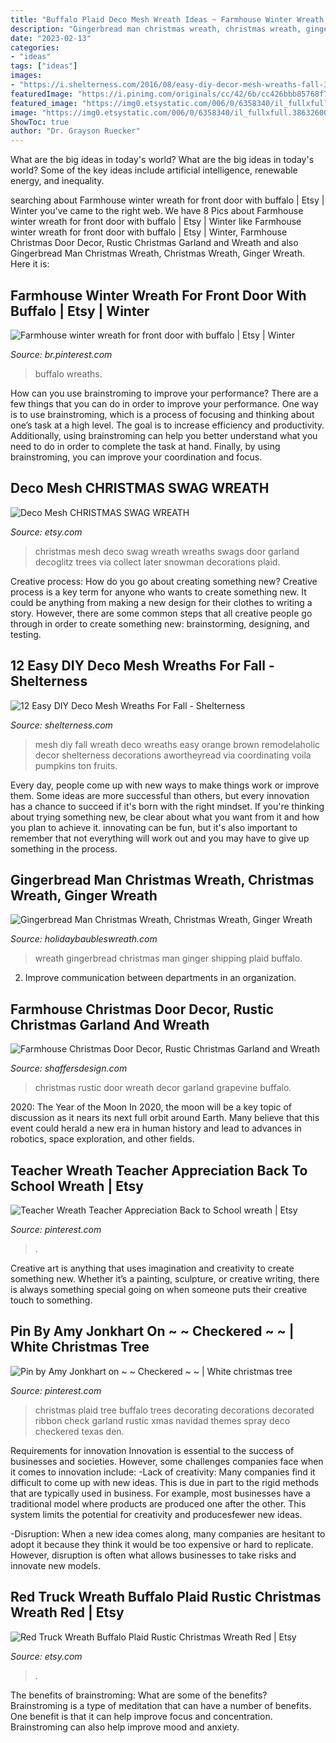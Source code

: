 ```yaml
---
title: "Buffalo Plaid Deco Mesh Wreath Ideas ~ Farmhouse Winter Wreath For Front Door With Buffalo"
description: "Gingerbread man christmas wreath, christmas wreath, ginger wreath"
date: "2023-02-13"
categories:
- "ideas"
tags: ["ideas"]
images:
- "https://i.shelterness.com/2016/08/easy-diy-decor-mesh-wreaths-fall-3-775x1216.jpg"
featuredImage: "https://i.pinimg.com/originals/cc/42/6b/cc426bbb85768f712e759bfb090a2388.jpg"
featured_image: "https://img0.etsystatic.com/006/0/6358340/il_fullxfull.386326002_c5p2.jpg"
image: "https://img0.etsystatic.com/006/0/6358340/il_fullxfull.386326002_c5p2.jpg"
ShowToc: true
author: "Dr. Grayson Ruecker"
---
```



What are the big ideas in today's world?
What are the big ideas in today's world? 
Some of the key ideas include artificial intelligence, renewable energy, and inequality.

	

		
searching about Farmhouse winter wreath for front door with buffalo | Etsy | Winter you've came to the right web. We have 8 Pics about Farmhouse winter wreath for front door with buffalo | Etsy | Winter like Farmhouse winter wreath for front door with buffalo | Etsy | Winter, Farmhouse Christmas Door Decor, Rustic Christmas Garland and Wreath and also Gingerbread Man Christmas Wreath, Christmas Wreath, Ginger Wreath. Here it is:
		
    
## Farmhouse Winter Wreath For Front Door With Buffalo | Etsy | Winter

<img loading=lazy src="https://i.pinimg.com/736x/80/4e/13/804e13dfd55ebaf5de9ea3202aa4f131.jpg" onerror="this.onerror=null;this.src='https://tse1.mm.bing.net/th?id=OIP.XQhD1DLTq8xbyWSPlJIj6gHaJ3&amp;pid=15.1';" alt="Farmhouse winter wreath for front door with buffalo | Etsy | Winter">

_Source: br.pinterest.com_

>buffalo wreaths. 

	

How can you use brainstroming to improve your performance?
There are a few things that you can do in order to improve your performance. One way is to use brainstroming, which is a process of focusing and thinking about one’s task at a high level. The goal is to increase efficiency and productivity. Additionally, using brainstroming can help you better understand what you need to do in order to complete the task at hand. Finally, by using brainstroming, you can improve your coordination and focus.

    
## Deco Mesh CHRISTMAS SWAG WREATH

<img loading=lazy src="https://img0.etsystatic.com/006/0/6358340/il_fullxfull.386326002_c5p2.jpg" onerror="this.onerror=null;this.src='https://tse3.mm.bing.net/th?id=OIP.UUmErZKcePbcCwlXJFfdVwHaMU&amp;pid=15.1';" alt="Deco Mesh CHRISTMAS SWAG WREATH">

_Source: etsy.com_

>christmas mesh deco swag wreath wreaths swags door garland decoglitz trees via collect later snowman decorations plaid. 

	

Creative process: How do you go about creating something new?
Creative process is a key term for anyone who wants to create something new. It could be anything from making a new design for their clothes to writing a story. However, there are some common steps that all creative people go through in order to create something new: brainstorming, designing, and testing.

    
## 12 Easy DIY Deco Mesh Wreaths For Fall - Shelterness

<img loading=lazy src="https://i.shelterness.com/2016/08/easy-diy-decor-mesh-wreaths-fall-3-775x1216.jpg" onerror="this.onerror=null;this.src='https://tse3.mm.bing.net/th?id=OIP.9apmjlhCMB0RfFE9_bIgSwHaLn&amp;pid=15.1';" alt="12 Easy DIY Deco Mesh Wreaths For Fall - Shelterness">

_Source: shelterness.com_

>mesh diy fall wreath deco wreaths easy orange brown remodelaholic decor shelterness decorations awortheyread via coordinating voila pumpkins ton fruits. 

	

Every day, people come up with new ways to make things work or improve them. Some ideas are more successful than others, but every innovation has a chance to succeed if it's born with the right mindset. If you're thinking about trying something new, be clear about what you want from it and how you plan to achieve it. innovating can be fun, but it's also important to remember that not everything will work out and you may have to give up something in the process.

    
## Gingerbread Man Christmas Wreath, Christmas Wreath, Ginger Wreath

<img loading=lazy src="https://i.etsystatic.com/7585321/r/il/1b0f95/2087698304/il_fullxfull.2087698304_7je7.jpg" onerror="this.onerror=null;this.src='https://tse2.mm.bing.net/th?id=OIP.nGN_QSGoreHEWvIUCORKQAHaJ4&amp;pid=15.1';" alt="Gingerbread Man Christmas Wreath, Christmas Wreath, Ginger Wreath">

_Source: holidaybaubleswreath.com_

>wreath gingerbread christmas man ginger shipping plaid buffalo. 

	

2. Improve communication between departments in an organization.

    
## Farmhouse Christmas Door Decor, Rustic Christmas Garland And Wreath

<img loading=lazy src="https://i.etsystatic.com/11709072/r/il/8ba22d/2024341398/il_fullxfull.2024341398_6qmz.jpg" onerror="this.onerror=null;this.src='https://tse1.mm.bing.net/th?id=OIP.0_EupkLvqEe7lowfyVbaDwHaHa&amp;pid=15.1';" alt="Farmhouse Christmas Door Decor, Rustic Christmas Garland and Wreath">

_Source: shaffersdesign.com_

>christmas rustic door wreath decor garland grapevine buffalo. 

	

2020: The Year of the Moon
In 2020, the moon will be a key topic of discussion as it nears its next full orbit around Earth. Many believe that this event could herald a new era in human history and lead to advances in robotics, space exploration, and other fields.

    
## Teacher Wreath Teacher Appreciation Back To School Wreath | Etsy

<img loading=lazy src="https://i.pinimg.com/originals/cd/e5/61/cde5611276f2dfe57025a86912d90e23.jpg" onerror="this.onerror=null;this.src='https://tse1.mm.bing.net/th?id=OIP.V3-p5Af6p68SCjiZmzb0HwHaJ4&amp;pid=15.1';" alt="Teacher Wreath Teacher Appreciation Back to School wreath | Etsy">

_Source: pinterest.com_

>. 

	

Creative art is anything that uses imagination and creativity to create something new. Whether it’s a painting, sculpture, or creative writing, there is always something special going on when someone puts their creative touch to something.

    
## Pin By Amy Jonkhart On ~ ~ Checkered ~ ~ | White Christmas Tree

<img loading=lazy src="https://i.pinimg.com/originals/cc/42/6b/cc426bbb85768f712e759bfb090a2388.jpg" onerror="this.onerror=null;this.src='https://tse1.mm.bing.net/th?id=OIP.T5CNbNKBSuQI7JjG_VkVWwAAAA&amp;pid=15.1';" alt="Pin by Amy Jonkhart on ~ ~ Checkered ~ ~ | White christmas tree">

_Source: pinterest.com_

>christmas plaid tree buffalo trees decorating decorations decorated ribbon check garland rustic xmas navidad themes spray deco checkered texas den. 

	

Requirements for innovation
Innovation is essential to the success of businesses and societies. However, some challenges companies face when it comes to innovation include:
-Lack of creativity: Many companies find it difficult to come up with new ideas. This is due in part to the rigid methods that are typically used in business. For example, most businesses have a traditional model where products are produced one after the other. This system limits the potential for creativity and producesfewer new ideas.

-Disruption: When a new idea comes along, many companies are hesitant to adopt it because they think it would be too expensive or hard to replicate. However, disruption is often what allows businesses to take risks and innovate new models.

    
## Red Truck Wreath Buffalo Plaid Rustic Christmas Wreath Red | Etsy

<img loading=lazy src="https://i.etsystatic.com/10063501/r/il/ec1248/2156668707/il_fullxfull.2156668707_sl0a.jpg" onerror="this.onerror=null;this.src='https://tse2.mm.bing.net/th?id=OIP.bBHneXtlbLbgRXA_1Ye5UgHaJ4&amp;pid=15.1';" alt="Red Truck Wreath Buffalo Plaid Rustic Christmas Wreath Red | Etsy">

_Source: etsy.com_

>. 

	

The benefits of brainstroming: What are some of the benefits?
Brainstroming is a type of meditation that can have a number of benefits. One benefit is that it can help improve focus and concentration. Brainstroming can also help improve mood and anxiety.

